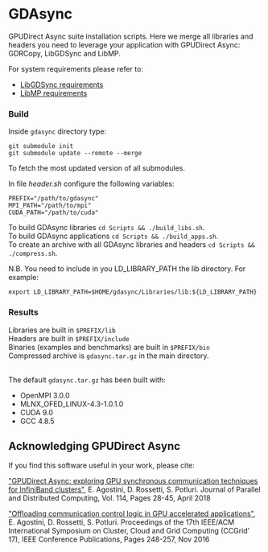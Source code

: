 # GDAsync

GPUDirect Async suite installation scripts.
Here we merge all libraries and headers you need to leverage your application with GPUDirect Async: GDRCopy, LibGDSync and LibMP.

For system requirements please refer to:
- [LibGDSync requirements](https://github.com/gpudirect/libgdsync#requirements)
- [LibMP requirements](https://github.com/gpudirect/libmp#requirements)

### Build

Inside `gdasync` directory type:

```
git submodule init
git submodule update --remote --merge 
```
To fetch the most updated version of all submodules.

In file *header.sh* configure the following variables:

```
PREFIX="/path/to/gdasync"
MPI_PATH="/path/to/mpi"
CUDA_PATH="/path/to/cuda"
```

To build GDAsync libraries `cd Scripts && ./build_libs.sh`.<br/>
To build GDAsync applications `cd Scripts && ./build_apps.sh`.<br/>
To create an archive with all GDAsync libraries and headers `cd Scripts && ./compress.sh`.<br/>

N.B. You need to include in you LD_LIBRARY_PATH the lib directory. For example:
```
export LD_LIBRARY_PATH=$HOME/gdasync/Libraries/lib:${LD_LIBRARY_PATH}
```

### Results

Libraries are built in `$PREFIX/lib` <br>
Headers are built in `$PREFIX/include` <br>
Binaries (examples and benchmarks) are built in `$PREFIX/bin` <br>
Compressed archive is `gdasync.tar.gz` in the main directory.<br><br>

The default `gdasync.tar.gz` has been built with:
- OpenMPI 3.0.0
- MLNX_OFED_LINUX-4.3-1.0.1.0
- CUDA 9.0
- GCC 4.8.5

## Acknowledging GPUDirect Async

If you find this software useful in your work, please cite:

["GPUDirect Async: exploring GPU synchronous communication techniques for InfiniBand clusters"](https://www.sciencedirect.com/science/article/pii/S0743731517303386), E. Agostini, D. Rossetti, S. Potluri. Journal of Parallel and Distributed Computing, Vol. 114, Pages 28-45, April 2018

["Offloading communication control logic in GPU accelerated applications"](http://ieeexplore.ieee.org/document/7973709), E. Agostini, D. Rossetti, S. Potluri. Proceedings of the 17th IEEE/ACM International Symposium on Cluster, Cloud and Grid Computing (CCGrid’ 17), IEEE Conference Publications, Pages 248-257, Nov 2016
